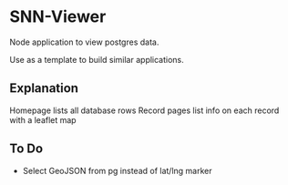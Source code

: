 # SNN-Viewer

Node application to view postgres data.

Use as a template to build similar applications.

## Explanation
Homepage lists all database rows
Record pages list info on each record with a leaflet map

## To Do
- Select GeoJSON from pg instead of lat/lng marker

